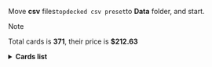 Move <b>csv</b> files```topdecked csv preset```to <b>Data</b> folder, and start.

> [!NOTE]
> Total cards is <b>371</b>, their price is <b>$212.63</b>

<details>
  <summary><b>Cards list</b></summary>

<ul>
 <li> $0.53 <a href="https://scryfall.com/card/ddr/2/en">Abundance</a> <b>ddr</b> - nonfoil (1)</li>
 <li> $0.03 <a href="https://scryfall.com/card/stx/91/ru">Academic Dispute</a> <b>stx</b> - nonfoil (1)</li>
 <li> $1.12 <a href="https://scryfall.com/card/stx/262/ru">Access Tunnel</a> <b>stx</b> - nonfoil (1)</li>
 <li> $4.38 <a href="https://scryfall.com/card/afr/87/ru">Acererak the Archlich</a> <b>afr</b> - foil (1)</li>
 <li> $0.09 <a href="https://scryfall.com/card/thb/206/en">Acolyte of Affliction</a> <b>thb</b> - nonfoil (1)</li>
 <li> $0.07 <a href="https://scryfall.com/card/sta/49/ru">Adventurous Impulse</a> <b>sta</b> - nonfoil (1)</li>
 <li> $0.13 <a href="https://scryfall.com/card/khm/321/ru">Aegar, the Freezing Flame</a> <b>khm</b> - foil (1)</li>
 <li> $0.02 <a href="https://scryfall.com/card/khm/200/ru">Aegar, the Freezing Flame</a> <b>khm</b> - nonfoil (1)</li>
 <li> $0.02 <a href="https://scryfall.com/card/stx/162/ru">Aether Helix</a> <b>stx</b> - nonfoil (1)</li>
 <li> $0.04 <a href="https://scryfall.com/card/thb/83/en">Agonizing Remorse</a> <b>thb</b> - nonfoil (1)</li>
 <li> $0.03 <a href="https://scryfall.com/card/sta/24/ru">Agonizing Remorse</a> <b>sta</b> - nonfoil (1)</li>
 <li> $0.02 <a href="https://scryfall.com/card/afr/45/ru">Air-Cult Elemental</a> <b>afr</b> - foil (1)</li>
 <li> $0.47 <a href="https://scryfall.com/card/ddr/38/en">Ambition's Cost</a> <b>ddr</b> - nonfoil (1)</li>
 <li> $0.25 <a href="https://scryfall.com/card/mid/2/ru">Ambitious Farmhand // Seasoned Cathar</a> <b>mid</b> - nonfoil (1)</li>
 <li> $0.46 <a href="https://scryfall.com/card/thb/352/en">Arasta of the Endless Web</a> <b>thb</b> - foil (1)</li>
 <li> $0.07 <a href="https://scryfall.com/card/afr/46/ru">Arcane Investigator</a> <b>afr</b> - foil (1)</li>
 <li> $0.05 <a href="https://scryfall.com/card/stx/92/ru">Ardent Dustspeaker</a> <b>stx</b> - nonfoil (1)</li>
 <li> $0.11 <a href="https://scryfall.com/card/khm/201/ru">Arni Slays the Troll</a> <b>khm</b> - nonfoil (1)</li>
 <li> $0.02 <a href="https://scryfall.com/card/mid/84/ru">Arrogant Outlaw</a> <b>mid</b> - foil (1)</li>
 <li> $0.20 <a href="https://scryfall.com/card/vow/186/en">Ascendant Packleader</a> <b>vow</b> - nonfoil (1)</li>
 <li> $0.19 <a href="https://scryfall.com/card/afr/88/ru">Asmodeus the Archfiend</a> <b>afr</b> - nonfoil (1)</li>
 <li> $0.05 <a href="https://scryfall.com/card/thb/209/en">Atris, Oracle of Half-Truths</a> <b>thb</b> - nonfoil (1)</li>
 <li> $0.13 <a href="https://scryfall.com/card/stx/147/ru">Augmenter Pugilist // Echoing Equation</a> <b>stx</b> - nonfoil (1)</li>
 <li> $0.10 <a href="https://scryfall.com/card/afr/240/ru">Bag of Holding</a> <b>afr</b> - nonfoil (1)</li>
 <li> $0.08 <a href="https://scryfall.com/card/khm/122/ru">Basalt Ravager</a> <b>khm</b> - nonfoil (1)</li>
 <li> $0.31 <a href="https://scryfall.com/card/afr/132/ru">Battle Cry Goblin</a> <b>afr</b> - nonfoil (1)</li>
 <li> $10.56 <a href="https://scryfall.com/card/stx/282/ru">Beledros Witherbloom</a> <b>stx</b> - nonfoil (1)</li>
 <li> $0.08 <a href="https://scryfall.com/card/afr/3/ru">Blink Dog</a> <b>afr</b> - nonfoil (1)</li>
 <li> $0.07 <a href="https://scryfall.com/card/afr/49/ru">Blue Dragon</a> <b>afr</b> - nonfoil (1)</li>
 <li> $0.07 <a href="https://scryfall.com/card/stx/123/ru">Bookwurm</a> <b>stx</b> - nonfoil (2)</li>
 <li> $0.03 <a href="https://scryfall.com/card/khm/163/ru">Boreal Outrider</a> <b>khm</b> - nonfoil (1)</li>
 <li> $0.07 <a href="https://scryfall.com/card/khm/253/ru">Bretagard Stronghold</a> <b>khm</b> - nonfoil (1)</li>
 <li> $0.10 <a href="https://scryfall.com/card/ddr/3/en">Briarhorn</a> <b>ddr</b> - nonfoil (2)</li>
 <li> $0.10 <a href="https://scryfall.com/card/mid/173/ru">Brood Weaver</a> <b>mid</b> - nonfoil (1)</li>
 <li> $0.18 <a href="https://scryfall.com/card/afr/337/ru">Bruenor Battlehammer</a> <b>afr</b> - nonfoil (1)</li>
 <li> $1.73 <a href="https://scryfall.com/card/mid/7/ru">Brutal Cathar // Moonrage Brute</a> <b>mid</b> - nonfoil (1)</li>
 <li> $0.08 <a href="https://scryfall.com/card/mid/299/ru">Burly Breaker // Dire-Strain Demolisher</a> <b>mid</b> - foil (1)</li>
 <li> $0.06 <a href="https://scryfall.com/card/mid/299/ru">Burly Breaker // Dire-Strain Demolisher</a> <b>mid</b> - nonfoil (2)</li>
 <li> $0.01 <a href="https://scryfall.com/card/mid/132/ru">Burn the Accursed</a> <b>mid</b> - foil (1)</li>
 <li> $0.06 <a href="https://scryfall.com/card/afr/135/ru">Burning Hands</a> <b>afr</b> - nonfoil (1)</li>
 <li> $0.07 <a href="https://scryfall.com/card/ddr/42/en">Carrier Thrall</a> <b>ddr</b> - nonfoil (2)</li>
 <li> $0.19 <a href="https://scryfall.com/card/thb/167/en">Chainweb Aracnir</a> <b>thb</b> - nonfoil (1)</li>
 <li> $0.09 <a href="https://scryfall.com/card/afr/175/ru">Choose Your Weapon</a> <b>afr</b> - nonfoil (1)</li>
 <li> $0.10 <a href="https://scryfall.com/card/sta/37/ru">Claim the Firstborn</a> <b>sta</b> - nonfoil (1)</li>
 <li> $0.23 <a href="https://scryfall.com/card/thb/87/en">Cling to Dust</a> <b>thb</b> - nonfoil (1)</li>
 <li> $0.04 <a href="https://scryfall.com/card/afr/7/ru">Cloister Gargoyle</a> <b>afr</b> - nonfoil (1)</li>
 <li> $0.03 <a href="https://scryfall.com/card/stx/169/ru">Closing Statement</a> <b>stx</b> - nonfoil (1)</li>
 <li> $0.19 <a href="https://scryfall.com/card/ddr/6/en">Cloudthresher</a> <b>ddr</b> - nonfoil (1)</li>
 <li> $0.05 <a href="https://scryfall.com/card/thb/7/en">Commanding Presence</a> <b>thb</b> - nonfoil (1)</li>
 <li> $0.23 <a href="https://scryfall.com/card/stx/94/ru">Conspiracy Theorist</a> <b>stx</b> - nonfoil (1)</li>
 <li> $0.30 <a href="https://scryfall.com/card/vow/53/en">Consuming Tide</a> <b>vow</b> - nonfoil (1)</li>
 <li> $0.14 <a href="https://scryfall.com/card/stx/171/ru">Creative Outburst</a> <b>stx</b> - nonfoil (1)</li>
 <li> $0.06 <a href="https://scryfall.com/card/vow/151/en">Creepy Puppeteer</a> <b>vow</b> - nonfoil (1)</li>
 <li> $0.07 <a href="https://scryfall.com/card/afr/137/ru">Critical Hit</a> <b>afr</b> - nonfoil (1)</li>
 <li> $0.03 <a href="https://scryfall.com/card/khm/128/ru">Crush the Weak</a> <b>khm</b> - nonfoil (1)</li>
 <li> $0.78 <a href="https://scryfall.com/card/sta/51/ru">Cultivate</a> <b>sta</b> - nonfoil (1)</li>
 <li> $0.02 <a href="https://scryfall.com/card/mid/300/ru">Dawnhart Mentor</a> <b>mid</b> - nonfoil (2)</li>
 <li> $0.15 <a href="https://scryfall.com/card/stx/176/ru">Deadly Brew</a> <b>stx</b> - nonfoil (1)</li>
 <li> $0.08 <a href="https://scryfall.com/card/sta/3/ru">Defiant Strike</a> <b>sta</b> - nonfoil (1)</li>
 <li> $4.15 <a href="https://scryfall.com/card/afr/138/ru">Delina, Wild Mage</a> <b>afr</b> - nonfoil (1)</li>
 <li> $0.03 <a href="https://scryfall.com/card/afr/96/ru">Demogorgon's Clutches</a> <b>afr</b> - nonfoil (1)</li>
 <li> $3.76 <a href="https://scryfall.com/card/afr/254/ru">Den of the Bugbear</a> <b>afr</b> - nonfoil (1)</li>
 <li> $0.54 <a href="https://scryfall.com/card/ddr/44/en">Desecration Demon</a> <b>ddr</b> - nonfoil (1)</li>
 <li> $0.12 <a href="https://scryfall.com/card/ddr/45/ru">Despoiler of Souls</a> <b>ddr</b> - nonfoil (1)</li>
 <li> $0.12 <a href="https://scryfall.com/card/stx/178/ru">Dina, Soul Steeper</a> <b>stx</b> - nonfoil (2)</li>
 <li> $0.04 <a href="https://scryfall.com/card/afr/54/ru">Displacer Beast</a> <b>afr</b> - nonfoil (1)</li>
 <li> $0.09 <a href="https://scryfall.com/card/khm/8/ru">Divine Gambit</a> <b>khm</b> - foil (1)</li>
 <li> $0.06 <a href="https://scryfall.com/card/sta/4/ru">Divine Gambit</a> <b>sta</b> - nonfoil (1)</li>
 <li> $0.02 <a href="https://scryfall.com/card/khm/8/ru">Divine Gambit</a> <b>khm</b> - nonfoil (1)</li>
 <li> $0.05 <a href="https://scryfall.com/card/afr/12/ru">Divine Smite</a> <b>afr</b> - nonfoil (1)</li>
 <li> $0.26 <a href="https://scryfall.com/card/sta/28/ru">Doom Blade</a> <b>sta</b> - nonfoil (1)</li>
 <li> $0.77 <a href="https://scryfall.com/card/khm/9/ru">Doomskar</a> <b>khm</b> - nonfoil (1)</li>
 <li> $0.12 <a href="https://scryfall.com/card/stx/96/ru">Draconic Intervention</a> <b>stx</b> - nonfoil (1)</li>
 <li> $0.10 <a href="https://scryfall.com/card/stx/127/ru">Dragonsguard Elite</a> <b>stx</b> - nonfoil (1)</li>
 <li> $0.21 <a href="https://scryfall.com/card/khm/86/ru">Draugr Necromancer</a> <b>khm</b> - nonfoil (1)</li>
 <li> $0.05 <a href="https://scryfall.com/card/khm/87/ru">Draugr Recruiter</a> <b>khm</b> - foil (1)</li>
 <li> $0.23 <a href="https://scryfall.com/card/thb/214/en">Dream Trawler</a> <b>thb</b> - nonfoil (1)</li>
 <li> $0.26 <a href="https://scryfall.com/card/vow/58/en">Dreamshackle Geist</a> <b>vow</b> - nonfoil (1)</li>
 <li> $0.24 <a href="https://scryfall.com/card/afr/98/ru">Drider</a> <b>afr</b> - nonfoil (1)</li>
 <li> $0.60 <a href="https://scryfall.com/card/afr/180/ru">Druid Class</a> <b>afr</b> - nonfoil (1)</li>
 <li> $0.11 <a href="https://scryfall.com/card/mid/183/ru">Dryad's Revival</a> <b>mid</b> - nonfoil (1)</li>
 <li> $0.03 <a href="https://scryfall.com/card/mid/16/ru">Duelcraft Trainer</a> <b>mid</b> - nonfoil (1)</li>
 <li> $0.02 <a href="https://scryfall.com/card/stx/15/ru">Dueling Coach</a> <b>stx</b> - nonfoil (1)</li>
 <li> $0.05 <a href="https://scryfall.com/card/afr/57/ru">Eccentric Apprentice</a> <b>afr</b> - nonfoil (2)</li>
 <li> $0.37 <a href="https://scryfall.com/card/stx/128/ru">Ecological Appreciation</a> <b>stx</b> - nonfoil (1)</li>
 <li> $0.11 <a href="https://scryfall.com/card/stx/98/ru">Efreet Flamepainter</a> <b>stx</b> - nonfoil (1)</li>
 <li> $0.19 <a href="https://scryfall.com/card/sta/60/ru">Electrolyze</a> <b>sta</b> - nonfoil (1)</li>
 <li> $5.56 <a href="https://scryfall.com/card/mom/12/en">Elesh Norn // The Argent Etchings</a> <b>mom</b> - nonfoil (1)</li>
 <li> $0.65 <a href="https://scryfall.com/card/thb/13/en">Elspeth Conquers Death</a> <b>thb</b> - nonfoil (1)</li>
 <li> $0.06 <a href="https://scryfall.com/card/khm/166/ru">Elven Bow</a> <b>khm</b> - nonfoil (1)</li>
 <li> $0.04 <a href="https://scryfall.com/card/thb/132/en">Escape Velocity</a> <b>thb</b> - nonfoil (1)</li>
 <li> $0.14 <a href="https://scryfall.com/card/mid/261/ru">Evolving Wilds</a> <b>mid</b> - foil (1)</li>
 <li> $0.04 <a href="https://scryfall.com/card/stx/100/ru">Explosive Welcome</a> <b>stx</b> - nonfoil (1)</li>
 <li> $0.45 <a href="https://scryfall.com/card/snc/12/en">Extraction Specialist</a> <b>snc</b> - nonfoil (1)</li>
 <li> $0.33 <a href="https://scryfall.com/card/stx/149/ru">Extus, Oriq Overlord // Awaken the Blood Avatar</a> <b>stx</b> - nonfoil (1)</li>
 <li> $0.44 <a href="https://scryfall.com/card/afr/243/ru">Eye of Vecna</a> <b>afr</b> - nonfoil (1)</li>
 <li> $0.12 <a href="https://scryfall.com/card/stx/70/ru">Eyetwitch</a> <b>stx</b> - nonfoil (1)</li>
 <li> $0.43 <a href="https://scryfall.com/card/mid/51/ru">Fading Hope</a> <b>mid</b> - nonfoil (2)</li>
 <li> $0.35 <a href="https://scryfall.com/card/mid/221/ru">Faithful Mending</a> <b>mid</b> - nonfoil (1)</li>
 <li> $0.03 <a href="https://scryfall.com/card/thb/133/en">Fateful End</a> <b>thb</b> - nonfoil (1)</li>
 <li> $0.05 <a href="https://scryfall.com/card/khm/135/ru">Fearless Liberator</a> <b>khm</b> - nonfoil (1)</li>
 <li> $0.03 <a href="https://scryfall.com/card/afr/244/ru">Fifty Feet of Rope</a> <b>afr</b> - nonfoil (1)</li>
 <li> $2.86 <a href="https://scryfall.com/card/afr/222/ru">Fighter Class</a> <b>afr</b> - nonfoil (1)</li>
 <li> $0.25 <a href="https://scryfall.com/card/mid/223/ru">Florian, Voldaren Scion</a> <b>mid</b> - nonfoil (1)</li>
 <li> $0.35 <a href="https://scryfall.com/card/mid/277/ru">Forest</a> <b>mid</b> - foil (1)</li>
 <li> $0.19 <a href="https://scryfall.com/card/thb/287/en">Forest</a> <b>thb</b> - foil (1)</li>
 <li> $0.13 <a href="https://scryfall.com/card/afr/279/ru">Forest</a> <b>afr</b> - foil (1)</li>
 <li> $0.12 <a href="https://scryfall.com/card/afr/278/ru">Forest</a> <b>afr</b> - foil (1)</li>
 <li> $0.10 <a href="https://scryfall.com/card/mid/384/ru">Forest</a> <b>mid</b> - foil (1)</li>
 <li> $0.73 <a href="https://scryfall.com/card/khm/398/ru">Forest</a> <b>khm</b> - foil (1)</li>
 <li> $0.16 <a href="https://scryfall.com/card/afr/281/ru">Forest</a> <b>afr</b> - foil (1)</li>
 <li> $0.12 <a href="https://scryfall.com/card/afr/280/ru">Forest</a> <b>afr</b> - foil (1)</li>
 <li> $0.08 <a href="https://scryfall.com/card/thb/286/en">Forest</a> <b>thb</b> - foil (1)</li>
 <li> $0.41 <a href="https://scryfall.com/card/afr/375/ru">Forsworn Paladin</a> <b>afr</b> - foil (1)</li>
 <li> $0.05 <a href="https://scryfall.com/card/stx/132/ru">Fortifying Draught</a> <b>stx</b> - nonfoil (1)</li>
 <li> $0.03 <a href="https://scryfall.com/card/khm/137/ru">Frenzied Raider</a> <b>khm</b> - nonfoil (1)</li>
 <li> $0.09 <a href="https://scryfall.com/card/khm/56/ru">Frost Augur</a> <b>khm</b> - nonfoil (1)</li>
 <li> $0.09 <a href="https://scryfall.com/card/khm/170/ru">Fynn, the Fangbearer</a> <b>khm</b> - nonfoil (1)</li>
 <li> $0.44 <a href="https://scryfall.com/card/ddr/10/en">Gaea's Blessing</a> <b>ddr</b> - nonfoil (1)</li>
 <li> $0.01 <a href="https://scryfall.com/card/mid/22/ru">Gavony Trapper</a> <b>mid</b> - foil (1)</li>
 <li> $0.10 <a href="https://scryfall.com/card/afr/105/ru">Gelatinous Cube</a> <b>afr</b> - nonfoil (1)</li>
 <li> $0.14 <a href="https://scryfall.com/card/khm/59/ru">Giant's Amulet</a> <b>khm</b> - nonfoil (1)</li>
 <li> $0.02 <a href="https://scryfall.com/card/mom/107/en">Glistening Deluge</a> <b>mom</b> - nonfoil (1)</li>
 <li> $0.42 <a href="https://scryfall.com/card/vow/200/en">Glorious Sunrise</a> <b>vow</b> - nonfoil (1)</li>
 <li> $0.24 <a href="https://scryfall.com/card/stx/72/ru">Go Blank</a> <b>stx</b> - nonfoil (1)</li>
 <li> $0.08 <a href="https://scryfall.com/card/mid/57/ru">Grafted Identity</a> <b>mid</b> - nonfoil (1)</li>
 <li> $0.29 <a href="https://scryfall.com/card/thb/98/en">Gravebreaker Lamia</a> <b>thb</b> - nonfoil (1)</li>
 <li> $0.47 <a href="https://scryfall.com/card/thb/99/en">Gray Merchant of Asphodel</a> <b>thb</b> - nonfoil (1)</li>
 <li> $0.08 <a href="https://scryfall.com/card/khm/259/ru">Great Hall of Starnheim</a> <b>khm</b> - nonfoil (1)</li>
 <li> $0.06 <a href="https://scryfall.com/card/afr/107/ru">Grim Wanderer</a> <b>afr</b> - nonfoil (1)</li>
 <li> $0.02 <a href="https://scryfall.com/card/stx/105/ru">Hall Monitor</a> <b>stx</b> - nonfoil (1)</li>
 <li> $0.10 <a href="https://scryfall.com/card/khm/212/ru">Harald, King of Skemfar</a> <b>khm</b> - nonfoil (1)</li>
 <li> $6.57 <a href="https://scryfall.com/card/khm/98/ru">Haunting Voyage</a> <b>khm</b> - nonfoil (1)</li>
 <li> $19.00 <a href="https://scryfall.com/card/thb/259/en">Heliod, Sun-Crowned</a> <b>thb</b> - foil (1)</li>
 <li> $0.04 <a href="https://scryfall.com/card/thb/219/ru">Hero of the Nyxborn</a> <b>thb</b> - nonfoil (1)</li>
 <li> $0.03 <a href="https://scryfall.com/card/thb/138/en">Heroes of the Revel</a> <b>thb</b> - nonfoil (1)</li>
 <li> $1.09 <a href="https://scryfall.com/card/afr/147/ru">Hobgoblin Bandit Lord</a> <b>afr</b> - nonfoil (1)</li>
 <li> $0.06 <a href="https://scryfall.com/card/stx/134/ru">Honor Troll</a> <b>stx</b> - nonfoil (2)</li>
 <li> $0.12 <a href="https://scryfall.com/card/mid/187/ru">Hound Tamer // Untamed Pup</a> <b>mid</b> - nonfoil (1)</li>
 <li> $0.05 <a href="https://scryfall.com/card/mid/302/ru">Hound Tamer // Untamed Pup</a> <b>mid</b> - nonfoil (1)</li>
 <li> $0.04 <a href="https://scryfall.com/card/afr/149/ru">Hulking Bugbear</a> <b>afr</b> - nonfoil (1)</li>
 <li> $1.82 <a href="https://scryfall.com/card/vow/63/en">Hullbreaker Horror</a> <b>vow</b> - nonfoil (1)</li>
 <li> $5.15 <a href="https://scryfall.com/card/thb/24/en">Idyllic Tutor</a> <b>thb</b> - nonfoil (1)</li>
 <li> $0.03 <a href="https://scryfall.com/card/stx/107/ru">Igneous Inspiration</a> <b>stx</b> - nonfoil (1)</li>
 <li> $0.41 <a href="https://scryfall.com/card/ddr/53/en">Indulgent Tormentor</a> <b>ddr</b> - nonfoil (1)</li>
 <li> $0.06 <a href="https://scryfall.com/card/thb/102/en">Inevitable End</a> <b>thb</b> - nonfoil (1)</li>
 <li> $0.07 <a href="https://scryfall.com/card/sta/41/ru">Infuriate</a> <b>sta</b> - nonfoil (1)</li>
 <li> $0.13 <a href="https://scryfall.com/card/afr/21/ru">Ingenious Smith</a> <b>afr</b> - nonfoil (1)</li>
 <li> $0.35 <a href="https://scryfall.com/card/sta/31/ru">Inquisition of Kozilek</a> <b>sta</b> - nonfoil (1)</li>
 <li> $0.04 <a href="https://scryfall.com/card/mom/237/en">Invasion of Moag // Bloomwielder Dryads</a> <b>mom</b> - nonfoil (1)</li>
 <li> $0.02 <a href="https://scryfall.com/card/mom/195/en">Iridescent Blademaster</a> <b>mom</b> - foil (1)</li>
 <li> $0.02 <a href="https://scryfall.com/card/afr/247/ru">Iron Golem</a> <b>afr</b> - nonfoil (1)</li>
 <li> $0.19 <a href="https://scryfall.com/card/thb/280/en">Island</a> <b>thb</b> - foil (1)</li>
 <li> $0.11 <a href="https://scryfall.com/card/afr/268/ru">Island</a> <b>afr</b> - foil (1)</li>
 <li> $0.09 <a href="https://scryfall.com/card/mid/381/ru">Island</a> <b>mid</b> - foil (1)</li>
 <li> $0.63 <a href="https://scryfall.com/card/khm/395/ru">Island</a> <b>khm</b> - foil (1)</li>
 <li> $0.08 <a href="https://scryfall.com/card/afr/269/ru">Island</a> <b>afr</b> - foil (1)</li>
 <li> $0.13 <a href="https://scryfall.com/card/afr/266/ru">Island</a> <b>afr</b> - foil (1)</li>
 <li> $0.19 <a href="https://scryfall.com/card/thb/281/ru">Island</a> <b>thb</b> - foil (1)</li>
 <li> $0.10 <a href="https://scryfall.com/card/afr/267/ru">Island</a> <b>afr</b> - foil (1)</li>
 <li> $3.67 <a href="https://scryfall.com/card/afr/290/ru">Iymrith, Desert Doom</a> <b>afr</b> - nonfoil (1)</li>
 <li> $0.08 <a href="https://scryfall.com/card/ddr/12/en">Jaddi Lifestrider</a> <b>ddr</b> - nonfoil (2)</li>
 <li> $0.02 <a href="https://scryfall.com/card/stx/135/ru">Karok Wrangler</a> <b>stx</b> - nonfoil (1)</li>
 <li> $1.34 <a href="https://scryfall.com/card/stx/279/ru">Kasmina, Enigma Sage</a> <b>stx</b> - nonfoil (1)</li>
 <li> $0.28 <a href="https://scryfall.com/card/mid/309/ru">Katilda, Dawnhart Prime</a> <b>mid</b> - nonfoil (1)</li>
 <li> $0.14 <a href="https://scryfall.com/card/khm/325/ru">Koll, the Forgemaster</a> <b>khm</b> - nonfoil (1)</li>
 <li> $2.82 <a href="https://scryfall.com/card/thb/221/en">Kroxa, Titan of Death's Hunger</a> <b>thb</b> - nonfoil (1)</li>
 <li> $0.94 <a href="https://scryfall.com/card/ddr/65/en">Leechridden Swamp</a> <b>ddr</b> - nonfoil (1)</li>
 <li> $0.27 <a href="https://scryfall.com/card/stx/20/ru">Leonin Lightscribe</a> <b>stx</b> - nonfoil (1)</li>
 <li> $0.04 <a href="https://scryfall.com/card/afr/111/ru">Lightfoot Rogue</a> <b>afr</b> - nonfoil (1)</li>
 <li> $0.37 <a href="https://scryfall.com/card/sta/62/ru">Lightning Helix</a> <b>sta</b> - nonfoil (1)</li>
 <li> $0.04 <a href="https://scryfall.com/card/khm/182/ru">Littjara Glade-Warden</a> <b>khm</b> - nonfoil (1)</li>
 <li> $0.04 <a href="https://scryfall.com/card/afr/192/ru">Loathsome Troll</a> <b>afr</b> - nonfoil (1)</li>
 <li> $0.05 <a href="https://scryfall.com/card/stx/198/ru">Lorehold Apprentice</a> <b>stx</b> - nonfoil (1)</li>
 <li> $0.02 <a href="https://scryfall.com/card/stx/200/ru">Lorehold Excavation</a> <b>stx</b> - nonfoil (1)</li>
 <li> $0.01 <a href="https://scryfall.com/card/stx/202/ru">Maelstrom Muse</a> <b>stx</b> - nonfoil (1)</li>
 <li> $0.45 <a href="https://scryfall.com/card/khm/142/ru">Magda, Brazen Outlaw</a> <b>khm</b> - nonfoil (1)</li>
 <li> $0.06 <a href="https://scryfall.com/card/stx/205/ru">Manifestation Sage</a> <b>stx</b> - nonfoil (1)</li>
 <li> $0.43 <a href="https://scryfall.com/card/stx/21/ru">Mavinda, Students' Advocate</a> <b>stx</b> - nonfoil (1)</li>
 <li> $0.07 <a href="https://scryfall.com/card/thb/53/en">Medomai's Prophecy</a> <b>thb</b> - nonfoil (1)</li>
 <li> $0.05 <a href="https://scryfall.com/card/stx/46/ru">Mentor's Guidance</a> <b>stx</b> - nonfoil (1)</li>
 <li> $0.85 <a href="https://scryfall.com/card/sta/17/ru">Mind's Desire</a> <b>sta</b> - nonfoil (1)</li>
 <li> $0.28 <a href="https://scryfall.com/card/thb/234/en">Mirror Shield</a> <b>thb</b> - nonfoil (1)</li>
 <li> $0.07 <a href="https://scryfall.com/card/thb/223/en">Mischievous Chimera</a> <b>thb</b> - nonfoil (1)</li>
 <li> $0.35 <a href="https://scryfall.com/card/afr/228/ru">Monk Class</a> <b>afr</b> - foil (1)</li>
 <li> $1.54 <a href="https://scryfall.com/card/mid/113/ru">Morbid Opportunist</a> <b>mid</b> - nonfoil (1)</li>
 <li> $0.17 <a href="https://scryfall.com/card/stx/207/ru">Mortality Spear</a> <b>stx</b> - nonfoil (1)</li>
 <li> $0.45 <a href="https://scryfall.com/card/ddr/29/en">Mosswort Bridge</a> <b>ddr</b> - nonfoil (1)</li>
 <li> $0.72 <a href="https://scryfall.com/card/khm/397/ru">Mountain</a> <b>khm</b> - foil (1)</li>
 <li> $0.15 <a href="https://scryfall.com/card/thb/284/en">Mountain</a> <b>thb</b> - foil (1)</li>
 <li> $0.14 <a href="https://scryfall.com/card/afr/275/ru">Mountain</a> <b>afr</b> - foil (1)</li>
 <li> $0.17 <a href="https://scryfall.com/card/thb/285/en">Mountain</a> <b>thb</b> - foil (1)</li>
 <li> $0.11 <a href="https://scryfall.com/card/afr/274/ru">Mountain</a> <b>afr</b> - foil (1)</li>
 <li> $0.15 <a href="https://scryfall.com/card/mid/383/ru">Mountain</a> <b>mid</b> - foil (1)</li>
 <li> $0.08 <a href="https://scryfall.com/card/afr/277/ru">Mountain</a> <b>afr</b> - foil (1)</li>
 <li> $0.11 <a href="https://scryfall.com/card/afr/276/ru">Mountain</a> <b>afr</b> - foil (1)</li>
 <li> $0.13 <a href="https://scryfall.com/card/mid/63/ru">Mysterious Tome // Chilling Chronicle</a> <b>mid</b> - foil (1)</li>
 <li> $0.87 <a href="https://scryfall.com/card/khm/69/ru">Mystic Reflection</a> <b>khm</b> - nonfoil (1)</li>
 <li> $0.08 <a href="https://scryfall.com/card/khm/224/ru">Narfi, Betrayer King</a> <b>khm</b> - nonfoil (1)</li>
 <li> $0.08 <a href="https://scryfall.com/card/mid/115/ru">Necrosynthesis</a> <b>mid</b> - nonfoil (1)</li>
 <li> $0.02 <a href="https://scryfall.com/card/stx/78/ru">Necrotic Fumes</a> <b>stx</b> - nonfoil (3)</li>
 <li> $0.73 <a href="https://scryfall.com/card/sta/18/ru">Negate</a> <b>sta</b> - nonfoil (1)</li>
 <li> $0.03 <a href="https://scryfall.com/card/thb/182/en">Nessian Hornbeetle</a> <b>thb</b> - nonfoil (1)</li>
 <li> $0.02 <a href="https://scryfall.com/card/khm/226/ru">Niko Defies Destiny</a> <b>khm</b> - nonfoil (1)</li>
 <li> $2.79 <a href="https://scryfall.com/card/ddr/1/en">Nissa, Voice of Zendikar</a> <b>ddr</b> - foil (1)</li>
 <li> $3.15 <a href="https://scryfall.com/card/plist/475/en">Noxious Ghoul</a> <b>plist</b> - nonfoil (1)</li>
 <li> $0.02 <a href="https://scryfall.com/card/thb/189/en">Nyx Herald</a> <b>thb</b> - nonfoil (1)</li>
 <li> $0.60 <a href="https://scryfall.com/card/ddr/36/en">Ob Nixilis Reignited</a> <b>ddr</b> - foil (1)</li>
 <li> $0.04 <a href="https://scryfall.com/card/mid/118/ru">Olivia's Midnight Ambush</a> <b>mid</b> - foil (1)</li>
 <li> $0.04 <a href="https://scryfall.com/card/mid/65/ru">Ominous Roost</a> <b>mid</b> - nonfoil (1)</li>
 <li> $0.02 <a href="https://scryfall.com/card/thb/59/en">One with the Stars</a> <b>thb</b> - nonfoil (1)</li>
 <li> $0.26 <a href="https://scryfall.com/card/sta/19/ru">Opt</a> <b>sta</b> - nonfoil (1)</li>
 <li> $0.44 <a href="https://scryfall.com/card/ddr/16/en">Oran-Rief Hydra</a> <b>ddr</b> - nonfoil (1)</li>
 <li> $0.18 <a href="https://scryfall.com/card/mid/303/ru">Outland Liberator // Frenzied Trapbreaker</a> <b>mid</b> - nonfoil (1)</li>
 <li> $4.81 <a href="https://scryfall.com/card/mid/265/ru">Overgrown Farmland</a> <b>mid</b> - nonfoil (1)</li>
 <li> $0.36 <a href="https://scryfall.com/card/afr/29/ru">Paladin Class</a> <b>afr</b> - nonfoil (1)</li>
 <li> $0.48 <a href="https://scryfall.com/card/ddr/56/en">Pestilence Demon</a> <b>ddr</b> - nonfoil (1)</li>
 <li> $0.11 <a href="https://scryfall.com/card/stx/154/ru">Pestilent Cauldron // Restorative Burst</a> <b>stx</b> - nonfoil (1)</li>
 <li> $0.03 <a href="https://scryfall.com/card/mid/70/ru">Phantom Carriage</a> <b>mid</b> - nonfoil (2)</li>
 <li> $0.02 <a href="https://scryfall.com/card/thb/112/en">Pharika's Spawn</a> <b>thb</b> - nonfoil (1)</li>
 <li> $0.03 <a href="https://scryfall.com/card/thb/193/en">Pheres-Band Brawler</a> <b>thb</b> - nonfoil (1)</li>
 <li> $0.10 <a href="https://scryfall.com/card/mom/30/en">Phyrexian Awakening</a> <b>mom</b> - nonfoil (1)</li>
 <li> $0.13 <a href="https://scryfall.com/card/afr/265/ru">Plains</a> <b>afr</b> - foil (1)</li>
 <li> $0.09 <a href="https://scryfall.com/card/afr/263/ru">Plains</a> <b>afr</b> - foil (1)</li>
 <li> $0.10 <a href="https://scryfall.com/card/afr/262/ru">Plains</a> <b>afr</b> - foil (1)</li>
 <li> $0.08 <a href="https://scryfall.com/card/afr/264/ru">Plains</a> <b>afr</b> - foil (1)</li>
 <li> $0.22 <a href="https://scryfall.com/card/thb/279/en">Plains</a> <b>thb</b> - foil (1)</li>
 <li> $0.20 <a href="https://scryfall.com/card/thb/278/en">Plains</a> <b>thb</b> - foil (1)</li>
 <li> $0.09 <a href="https://scryfall.com/card/mid/380/ru">Plains</a> <b>mid</b> - foil (1)</li>
 <li> $0.32 <a href="https://scryfall.com/card/khm/394/ru">Plains</a> <b>khm</b> - foil (1)</li>
 <li> $0.13 <a href="https://scryfall.com/card/afr/32/ru">Plate Armor</a> <b>afr</b> - nonfoil (1)</li>
 <li> $2.07 <a href="https://scryfall.com/card/stx/81/ru">Plumb the Forbidden</a> <b>stx</b> - nonfoil (1)</li>
 <li> $0.15 <a href="https://scryfall.com/card/khm/265/ru">Port of Karfell</a> <b>khm</b> - nonfoil (1)</li>
 <li> $0.53 <a href="https://scryfall.com/card/afr/33/ru">Portable Hole</a> <b>afr</b> - nonfoil (1)</li>
 <li> $0.14 <a href="https://scryfall.com/card/afr/114/ru">Power Word Kill</a> <b>afr</b> - nonfoil (2)</li>
 <li> $0.07 <a href="https://scryfall.com/card/afr/67/ru">Power of Persuasion</a> <b>afr</b> - nonfoil (1)</li>
 <li> $0.20 <a href="https://scryfall.com/card/ddr/57/en">Priest of the Blood Rite</a> <b>ddr</b> - nonfoil (1)</li>
 <li> $0.05 <a href="https://scryfall.com/card/stx/24/ru">Professor of Symbology</a> <b>stx</b> - nonfoil (1)</li>
 <li> $0.03 <a href="https://scryfall.com/card/afr/201/ru">Purple Worm</a> <b>afr</b> - nonfoil (1)</li>
 <li> $0.16 <a href="https://scryfall.com/card/ddr/58/en">Quest for the Gravelord</a> <b>ddr</b> - nonfoil (2)</li>
 <li> $0.09 <a href="https://scryfall.com/card/stx/220/ru">Quintorius, Field Historian</a> <b>stx</b> - nonfoil (1)</li>
 <li> $0.19 <a href="https://scryfall.com/card/afr/117/ru">Reaper's Talisman</a> <b>afr</b> - foil (1)</li>
 <li> $0.89 <a href="https://scryfall.com/card/khm/400/ru">Reflections of Littjara</a> <b>khm</b> - foil (1)</li>
 <li> $2.35 <a href="https://scryfall.com/card/sta/56/ru">Regrowth</a> <b>sta</b> - foil (1)</li>
 <li> $0.42 <a href="https://scryfall.com/card/khm/21/ru">Reidane, God of the Worthy // Valkmira, Protector's Shield</a> <b>khm</b> - nonfoil (1)</li>
 <li> $0.23 <a href="https://scryfall.com/card/mid/235/ru">Rem Karolus, Stalwart Slayer</a> <b>mid</b> - nonfoil (1)</li>
 <li> $0.12 <a href="https://scryfall.com/card/thb/267/en">Renata, Called to the Hunt</a> <b>thb</b> - nonfoil (1)</li>
 <li> $0.27 <a href="https://scryfall.com/card/khm/244/ru">Replicating Ring</a> <b>khm</b> - nonfoil (1)</li>
 <li> $0.02 <a href="https://scryfall.com/card/stx/224/ru">Returned Pastcaller</a> <b>stx</b> - nonfoil (1)</li>
 <li> $0.21 <a href="https://scryfall.com/card/thb/33/en">Reverent Hoplite</a> <b>thb</b> - nonfoil (1)</li>
 <li> $0.04 <a href="https://scryfall.com/card/mul/57/en">Reyav, Master Smith</a> <b>mul</b> - nonfoil (1)</li>
 <li> $0.06 <a href="https://scryfall.com/card/afr/310/ru">Rimeshield Frost Giant</a> <b>afr</b> - foil (1)</li>
 <li> $0.14 <a href="https://scryfall.com/card/stx/225/ru">Rip Apart</a> <b>stx</b> - nonfoil (1)</li>
 <li> $0.02 <a href="https://scryfall.com/card/mid/196/ru">Rise of the Ants</a> <b>mid</b> - nonfoil (1)</li>
 <li> $0.36 <a href="https://scryfall.com/card/khm/107/ru">Rise of the Dread Marn</a> <b>khm</b> - nonfoil (1)</li>
 <li> $0.09 <a href="https://scryfall.com/card/mid/238/ru">Rootcoil Creeper</a> <b>mid</b> - nonfoil (2)</li>
 <li> $0.14 <a href="https://scryfall.com/card/khm/108/ru">Rune of Mortality</a> <b>khm</b> - nonfoil (1)</li>
 <li> $0.09 <a href="https://scryfall.com/card/khm/148/ru">Rune of Speed</a> <b>khm</b> - nonfoil (1)</li>
 <li> $0.21 <a href="https://scryfall.com/card/khm/25/ru">Rune of Sustenance</a> <b>khm</b> - nonfoil (1)</li>
 <li> $0.22 <a href="https://scryfall.com/card/stx/228/ru">Rushed Rebirth</a> <b>stx</b> - nonfoil (1)</li>
 <li> $0.11 <a href="https://scryfall.com/card/ddr/19/en">Scythe Leopard</a> <b>ddr</b> - nonfoil (2)</li>
 <li> $0.03 <a href="https://scryfall.com/card/thb/63/en">Sea God's Scorn</a> <b>thb</b> - nonfoil (1)</li>
 <li> $1.30 <a href="https://scryfall.com/card/khm/340/ru">Search for Glory</a> <b>khm</b> - nonfoil (1)</li>
 <li> $0.28 <a href="https://scryfall.com/card/stx/26/ru">Secret Rendezvous</a> <b>stx</b> - nonfoil (1)</li>
 <li> $1.19 <a href="https://scryfall.com/card/stx/86/ru">Sedgemoor Witch</a> <b>stx</b> - nonfoil (1)</li>
 <li> $0.11 <a href="https://scryfall.com/card/ddr/20/en">Seek the Horizon</a> <b>ddr</b> - nonfoil (1)</li>
 <li> $0.06 <a href="https://scryfall.com/card/stx/229/ru">Shadewing Laureate</a> <b>stx</b> - nonfoil (1)</li>
 <li> $0.18 <a href="https://scryfall.com/card/ddr/60/ru">Shadows of the Past</a> <b>ddr</b> - nonfoil (1)</li>
 <li> $18.75 <a href="https://scryfall.com/card/thb/236/en">Shadowspear</a> <b>thb</b> - nonfoil (1)</li>
 <li> $0.04 <a href="https://scryfall.com/card/afr/231/ru">Shessra, Death's Whisper</a> <b>afr</b> - nonfoil (1)</li>
 <li> $0.07 <a href="https://scryfall.com/card/sta/44/ru">Shock</a> <b>sta</b> - nonfoil (1)</li>
 <li> $0.10 <a href="https://scryfall.com/card/stx/28/ru">Show of Confidence</a> <b>stx</b> - nonfoil (1)</li>
 <li> $0.03 <a href="https://scryfall.com/card/stx/231/ru">Silverquill Apprentice</a> <b>stx</b> - nonfoil (2)</li>
 <li> $0.01 <a href="https://scryfall.com/card/mid/75/ru">Skaab Wrangler</a> <b>mid</b> - nonfoil (1)</li>
 <li> $0.18 <a href="https://scryfall.com/card/khm/109/ru">Skemfar Avenger</a> <b>khm</b> - nonfoil (1)</li>
 <li> $0.08 <a href="https://scryfall.com/card/khm/268/ru">Skemfar Elderhall</a> <b>khm</b> - nonfoil (1)</li>
 <li> $0.20 <a href="https://scryfall.com/card/ddr/61/en">Smallpox</a> <b>ddr</b> - nonfoil (2)</li>
 <li> $0.10 <a href="https://scryfall.com/card/thb/237/en">Soul-Guide Lantern</a> <b>thb</b> - nonfoil (1)</li>
 <li> $0.05 <a href="https://scryfall.com/card/khm/30/ru">Spectral Steel</a> <b>khm</b> - nonfoil (1)</li>
 <li> $0.03 <a href="https://scryfall.com/card/afr/76/ru">Split the Party</a> <b>afr</b> - nonfoil (1)</li>
 <li> $0.25 <a href="https://scryfall.com/card/ddr/62/en">Squelching Leeches</a> <b>ddr</b> - nonfoil (1)</li>
 <li> $0.18 <a href="https://scryfall.com/card/thb/228/en">Staggering Insight</a> <b>thb</b> - nonfoil (1)</li>
 <li> $0.06 <a href="https://scryfall.com/card/thb/69/en">Stinging Lionfish</a> <b>thb</b> - nonfoil (1)</li>
 <li> $0.05 <a href="https://scryfall.com/card/mom/166/en">Stoke the Flames</a> <b>mom</b> - nonfoil (1)</li>
 <li> $0.02 <a href="https://scryfall.com/card/stx/31/ru">Stonebinder's Familiar</a> <b>stx</b> - nonfoil (1)</li>
 <li> $0.15 <a href="https://scryfall.com/card/thb/156/en">Storm Herald</a> <b>thb</b> - nonfoil (1)</li>
 <li> $0.02 <a href="https://scryfall.com/card/afr/77/ru">Sudden Insight</a> <b>afr</b> - nonfoil (1)</li>
 <li> $0.11 <a href="https://scryfall.com/card/mid/244/ru">Sunrise Cavalier</a> <b>mid</b> - foil (1)</li>
 <li> $0.13 <a href="https://scryfall.com/card/mid/382/ru">Swamp</a> <b>mid</b> - foil (1)</li>
 <li> $0.12 <a href="https://scryfall.com/card/thb/282/en">Swamp</a> <b>thb</b> - foil (1)</li>
 <li> $0.10 <a href="https://scryfall.com/card/afr/270/ru">Swamp</a> <b>afr</b> - foil (1)</li>
 <li> $0.12 <a href="https://scryfall.com/card/afr/272/ru">Swamp</a> <b>afr</b> - foil (1)</li>
 <li> $0.89 <a href="https://scryfall.com/card/mid/273/ru">Swamp</a> <b>mid</b> - foil (1)</li>
 <li> $0.19 <a href="https://scryfall.com/card/thb/283/en">Swamp</a> <b>thb</b> - foil (1)</li>
 <li> $2.00 <a href="https://scryfall.com/card/thb/252/en">Swamp</a> <b>thb</b> - foil (1)</li>
 <li> $0.46 <a href="https://scryfall.com/card/khm/396/ru">Swamp</a> <b>khm</b> - foil (1)</li>
 <li> $0.13 <a href="https://scryfall.com/card/afr/273/ru">Swamp</a> <b>afr</b> - foil (1)</li>
 <li> $0.12 <a href="https://scryfall.com/card/afr/271/ru">Swamp</a> <b>afr</b> - foil (1)</li>
 <li> $0.05 <a href="https://scryfall.com/card/stx/56/ru">Symmetry Sage</a> <b>stx</b> - nonfoil (1)</li>
 <li> $0.05 <a href="https://scryfall.com/card/afr/234/ru">Targ Nar, Demon-Fang Gnoll</a> <b>afr</b> - nonfoil (2)</li>
 <li> $0.09 <a href="https://scryfall.com/card/stx/57/ru">Teachings of the Archaics</a> <b>stx</b> - nonfoil (1)</li>
 <li> $0.25 <a href="https://scryfall.com/card/afr/260/ru">Temple of the Dragon Queen</a> <b>afr</b> - nonfoil (1)</li>
 <li> $0.07 <a href="https://scryfall.com/card/khm/113/ru">Tergrid's Shadow</a> <b>khm</b> - nonfoil (1)</li>
 <li> $0.12 <a href="https://scryfall.com/card/stx/59/ru">Test of Talents</a> <b>stx</b> - nonfoil (2)</li>
 <li> $0.11 <a href="https://scryfall.com/card/thb/166/en">The Binding of the Titans</a> <b>thb</b> - nonfoil (1)</li>
 <li> $0.19 <a href="https://scryfall.com/card/thb/5/en">The Birth of Meletis</a> <b>thb</b> - nonfoil (1)</li>
 <li> $0.17 <a href="https://scryfall.com/card/afr/48/ru">The Blackstaff of Waterdeep</a> <b>afr</b> - nonfoil (1)</li>
 <li> $0.36 <a href="https://scryfall.com/card/thb/170/en">The First Iroan Games</a> <b>thb</b> - nonfoil (1)</li>
 <li> $30.95 <a href="https://scryfall.com/card/mid/112/ru">The Meathook Massacre</a> <b>mid</b> - nonfoil (1)</li>
 <li> $0.23 <a href="https://scryfall.com/card/ddr/21/en">Thicket Elemental</a> <b>ddr</b> - nonfoil (1)</li>
 <li> $0.03 <a href="https://scryfall.com/card/thb/239/en">Thundering Chariot</a> <b>thb</b> - nonfoil (1)</li>
 <li> $1.06 <a href="https://scryfall.com/card/neo/472/en">Thundering Raiju</a> <b>neo</b> - foil (1)</li>
 <li> $0.04 <a href="https://scryfall.com/card/stx/35/ru">Thunderous Orator</a> <b>stx</b> - nonfoil (1)</li>
 <li> $0.10 <a href="https://scryfall.com/card/plist/520/en">Toils of Night and Day</a> <b>plist</b> - nonfoil (1)</li>
 <li> $2.62 <a href="https://scryfall.com/card/snc/160/en">Topiary Stomper</a> <b>snc</b> - nonfoil (1)</li>
 <li> $0.28 <a href="https://scryfall.com/card/mid/246/ru">Tovolar, Dire Overlord // Tovolar, the Midnight Scourge</a> <b>mid</b> - nonfoil (1)</li>
 <li> $0.17 <a href="https://scryfall.com/card/afr/397/ru">Treasure Chest</a> <b>afr</b> - foil (1)</li>
 <li> $0.26 <a href="https://scryfall.com/card/ddr/30/en">Treetop Village</a> <b>ddr</b> - nonfoil (1)</li>
 <li> $0.28 <a href="https://scryfall.com/card/mid/386/ru">Triskaidekaphile</a> <b>mid</b> - foil (1)</li>
 <li> $0.04 <a href="https://scryfall.com/card/khm/157/ru">Tuskeri Firewalker</a> <b>khm</b> - foil (1)</li>
 <li> $0.13 <a href="https://scryfall.com/card/thb/263/en">Tymaret, Chosen from Death</a> <b>thb</b> - foil (1)</li>
 <li> $0.02 <a href="https://scryfall.com/card/stx/89/ru">Umbral Juke</a> <b>stx</b> - nonfoil (1)</li>
 <li> $0.55 <a href="https://scryfall.com/card/thb/121/en">Underworld Dreams</a> <b>thb</b> - nonfoil (1)</li>
 <li> $4.10 <a href="https://scryfall.com/card/khm/114/ru">Valki, God of Lies // Tibalt, Cosmic Impostor</a> <b>khm</b> - nonfoil (1)</li>
 <li> $0.06 <a href="https://scryfall.com/card/khm/36/ru">Valkyrie's Sword</a> <b>khm</b> - nonfoil (1)</li>
 <li> $0.12 <a href="https://scryfall.com/card/khm/233/ru">Vega, the Watcher</a> <b>khm</b> - nonfoil (1)</li>
 <li> $0.08 <a href="https://scryfall.com/card/stx/246/ru">Venerable Warsinger</a> <b>stx</b> - nonfoil (1)</li>
 <li> $0.18 <a href="https://scryfall.com/card/khm/116/ru">Vengeful Reaper</a> <b>khm</b> - nonfoil (1)</li>
 <li> $0.08 <a href="https://scryfall.com/card/mid/126/ru">Vengeful Strangler // Strangling Grasp</a> <b>mid</b> - nonfoil (1)</li>
 <li> $0.03 <a href="https://scryfall.com/card/mid/297/ru">Village Watch // Village Reavers</a> <b>mid</b> - nonfoil (1)</li>
 <li> $0.02 <a href="https://scryfall.com/card/mid/83/ru">Vivisection</a> <b>mid</b> - nonfoil (1)</li>
 <li> $0.06 <a href="https://scryfall.com/card/mid/250/ru">Wake to Slaughter</a> <b>mid</b> - nonfoil (1)</li>
 <li> $0.27 <a href="https://scryfall.com/card/ddr/24/en">Walker of the Grove</a> <b>ddr</b> - nonfoil (1)</li>
 <li> $0.04 <a href="https://scryfall.com/card/afr/210/ru">Wandering Troubadour</a> <b>afr</b> - nonfoil (2)</li>
 <li> $0.16 <a href="https://scryfall.com/card/afr/125/ru">Warlock Class</a> <b>afr</b> - nonfoil (2)</li>
 <li> $0.57 <a href="https://scryfall.com/card/thb/80/en">Wavebreak Hippocamp</a> <b>thb</b> - nonfoil (1)</li>
 <li> $2.78 <a href="https://scryfall.com/card/vow/46/en">Welcoming Vampire</a> <b>vow</b> - foil (1)</li>
 <li> $0.06 <a href="https://scryfall.com/card/sta/23/ru">Whirlwind Denial</a> <b>sta</b> - nonfoil (2)</li>
 <li> $0.04 <a href="https://scryfall.com/card/mid/251/ru">Winterthorn Blessing</a> <b>mid</b> - nonfoil (1)</li>
 <li> $0.23 <a href="https://scryfall.com/card/stx/247/ru">Witherbloom Apprentice</a> <b>stx</b> - nonfoil (2)</li>
 <li> $0.09 <a href="https://scryfall.com/card/ddr/26/en">Woodborn Behemoth</a> <b>ddr</b> - nonfoil (2)</li>
 <li> $0.23 <a href="https://scryfall.com/card/afr/371/ru">Yuan-Ti Malison</a> <b>afr</b> - nonfoil (1)</li>
 <li> $0.12 <a href="https://scryfall.com/card/afr/323/ru">Zalto, Fire Giant Duke</a> <b>afr</b> - nonfoil (2)</li>
 <li> $0.18 <a href="https://scryfall.com/card/stx/261/ru">Zephyr Boots</a> <b>stx</b> - nonfoil (1)</li>
</ul>

</details>
